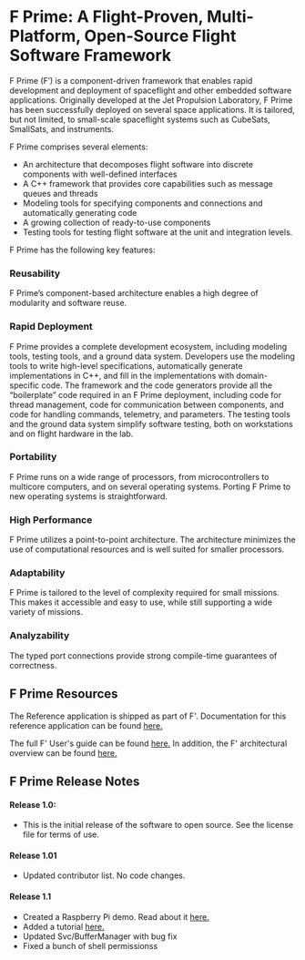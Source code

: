 # F Prime: A Flight-Proven, Multi-Platform, Open-Source Flight Software Framework

F Prime (Fʹ) is a component-driven framework that enables rapid development and deployment of spaceflight and other embedded software applications. Originally developed at the Jet Propulsion Laboratory, F Prime has been successfully deployed on several space applications. It is tailored, but not limited, to small-scale spaceflight systems such as CubeSats, SmallSats, and instruments. 

F Prime comprises several elements: 

* An architecture that decomposes flight software into discrete components with well-defined interfaces
* A C++ framework that provides core capabilities such as message queues and threads
* Modeling tools for specifying components and connections and automatically generating code
* A growing collection of ready-to-use components
* Testing tools for testing flight software at the unit and integration levels.

F Prime has the following key features:

### Reusability

F Prime’s component-based architecture enables a high degree of modularity and software reuse. 

### Rapid Deployment

F Prime provides a complete development ecosystem, including modeling tools, testing tools, and a ground data system. Developers use the modeling tools to write high-level specifications, automatically generate implementations in C++, and fill in the implementations with domain-specific code. The framework and the code generators provide all the “boilerplate” code required in an F Prime deployment, including code for thread management, code for communication between components, and code for handling commands, telemetry, and parameters. The testing tools and the ground data system simplify software testing, both on workstations and on flight hardware in the lab.

### Portability

F Prime runs on a wide range of processors, from microcontrollers to multicore computers, and on several operating systems. Porting F Prime to new operating systems is straightforward.

### High Performance

F Prime utilizes a point-to-point architecture. The architecture minimizes the use of computational resources and is well suited for smaller processors.
	
### Adaptability

F Prime is tailored to the level of complexity required for small missions. This makes it accessible and easy to use, while still supporting a wide variety of missions.

### Analyzability

The typed port connections provide strong compile-time guarantees of correctness.

## F Prime Resources

The Reference application is shipped as part of F'. Documentation for this reference application can be found [here.](Ref/docs/sdd.md)

The full F' User's guide can be found [here.](docs/UsersGuide/FprimeUserGuide.pdf) In addition, the F' architectural overview can be found [here.](docs/Architecture/FPrimeArchitectureShort.pdf)

## F Prime Release Notes

#### Release 1.0: 

 * This is the initial release of the software to open source. See the license file for terms of use.

#### Release 1.01

 * Updated contributor list. No code changes. 

#### Release 1.1

 * Created a Raspberry Pi demo. Read about it [here.](RPI/README.md)
 * Added a tutorial [here.](docs/Tutorials/README.md)
 * Updated Svc/BufferManager with bug fix
 * Fixed a bunch of shell permissionss
